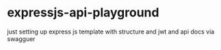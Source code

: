 # expressjs-api-playground
just setting up express js template with structure and jwt and api docs via swagguer

